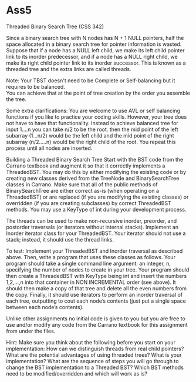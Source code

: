 # Ass5
Threaded Binary Search Tree (CSS 342)

Since a binary search tree with N nodes has N + 1 NULL pointers, half the space allocated in a binary search tree for pointer information is wasted. 
Suppose that if a node has a NULL left child, we make its left child pointer link to its inorder predecessor, and if a node has a NULL right child, we make its right child pointer link to its inorder successor. 
This is known as a threaded tree and the extra links are called threads.

Note: Your TBST doesn't need to be Complete or Self-balancing but it requires to be balanced.  
You can achieve that at the point of tree creation by the order you assemble the tree. 

Some extra clarifications: You are welcome to use AVL  or self balancing functions if you like to practice your coding skills. 
However, your tree does not have to have that functionality. 
Instead to achieve balanced tree for input 1....n you can take n/2 to be the root. 
then the mid point of the left subarray (1...n/2) would be the left child and the mid point of the right subarray (n/2.....n) would be the right child of the root. 
You repeat this process until all nodes are inserted. 

Building a Threaded Binary Search Tree
Start with the BST code from the Carrano textbook and augment it so that it correctly implements a ThreadedBST.
You may do this by either modifying the existing code or by creating new classes derived from the TreeNode and BinarySearchTree classes in Carrano. 
Make sure that all of the public methods of BinarySearchTree are either correct as-is (when operating on a ThreadedBST) 
or are replaced (if you are modifying the existing classes) or overridden (if you are creating subclasses) by correct ThreadedBST methods. 
You may use a KeyType of int during your development process.

The threads can be used to make non-recursive inorder, preorder, and postorder traversals (or iterators without internal stacks). 
Implement an Inorder iterator class for your ThreadedBST. Your iterator should not use a stack; instead, it should use the thread links.


To test: 
Implement your ThreadedBST and Inorder traversal as described above. 
Then, write a program that uses these classes as follows. Your program should take a single command line argument: an integer, n, specifying the number of nodes to create in your tree. 
Your program should then create a ThreadedBST with KeyType being int and insert the numbers 1,2,…,n into that container in NON INCREMENTAL order (see above). 
It should then make a copy of that tree and delete all the even numbers from the copy. 
Finally, it should use iterators to perform an inorder traversal of each tree, outputting to cout each node’s contents 
(just put a single space between each node’s contents).

Unlike other assignments no initial code is given to you but you are free to use and/or modify any code from the Carrano textbook for this assignment from under the files.

Hint:  Make sure you think about the following before you start on your implementation:
How can we distinguish threads from real child pointers?
What are the potential advantages of using threaded trees?
What is your implementation? 
What are the sequence of steps you will go through to change the BST implementation to a Threaded BST? 
Which BST methods need to be modified/overridden and which will work as is?
 
